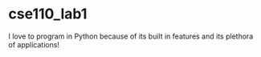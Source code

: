 # cse110_lab1
I love to program in Python because of its built in features and its plethora of applications!